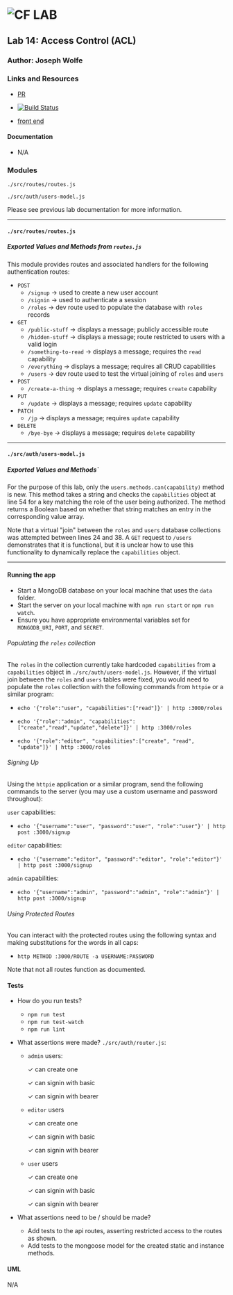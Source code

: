 ![CF](http://i.imgur.com/7v5ASc8.png) LAB
=================================================

## Lab 14: Access Control (ACL)

### Author: Joseph Wolfe

### Links and Resources
* [PR](https://github.com/charmedsatyr-401-advanced-javascript/lab-14/pull/1)

* [![Build Status](https://travis-ci.org/charmedsatyr-401-advanced-javascript/lab-14.svg?branch=master)](https://travis-ci.org/charmedsatyr-401-advanced-javascript/lab-14)

* [front end](https://safe-inlet-71597.herokuapp.com/)

#### Documentation
* N/A

### Modules
`./src/routes/routes.js`

`./src/auth/users-model.js`

Please see previous lab documentation for more information.

-----

#### `./src/routes/routes.js`
##### Exported Values and Methods from `routes.js`
This module provides routes and associated handlers for the following authentication routes:

* `POST`
  * `/signup` → used to create a new user account
  * `/signin` → used to authenticate a session
  * `/roles` → dev route used to populate the database with `roles` records
* `GET`
  * `/public-stuff` → displays a message; publicly accessible route
  * `/hidden-stuff` → displays a message; route restricted to users with a valid login
  * `/something-to-read` → displays a message; requires the `read` capability
  * `/everything` → displays a message; requires all CRUD capabilities
  * `/users` → dev route used to test the virtual joining of `roles` and `users`
* `POST`
  * `/create-a-thing` → displays a message; requires `create` capability
* `PUT`
  * `/update` → displays a message; requires `update` capability
* `PATCH`
  * `/jp` → displays a message; requires `update` capability
* `DELETE`
  * `/bye-bye` → displays a message; requires `delete` capability

-----

#### `./src/auth/users-model.js`
##### Exported Values and Methods`
For the purpose of this lab, only the `users.methods.can(capability)` method is new. This method takes a string and checks the `capabilities` object at line 54 for a key matching the role of the user being authorized. The method returns a Boolean based on whether that string matches an entry in the corresponding value array.

Note that a virtual "join" between the `roles` and `users` database collections was attempted between lines 24 and 38. A `GET` request to `/users` demonstrates that it is functional, but it is unclear how to use this functionality to dynamically replace the `capabilities` object.

-----

#### Running the app
* Start a MongoDB database on your local machine that uses the `data` folder.
* Start the server on your local machine with `npm run start` or `npm run watch`.
* Ensure you have appropriate environmental variables set for `MONGODB_URI`, `PORT`, and `SECRET`.

###### Populating the `roles` collection
The `roles` in the collection currently take hardcoded `capabilities` from a `capabilities` object in `./src/auth/users-model.js`. However, if the virtual join between the `roles` and `users` tables were fixed, you would need to populate the `roles` collection with the following commands from `httpie` or a similar program: 

* `echo '{"role":"user", "capabilities":["read"]}' | http :3000/roles`

* `echo '{"role":"admin", "capabilities":["create","read","update","delete"]}' | http :3000/roles`

* `echo '{"role":"editor", "capabilities":["create", "read", "update"]}' | http :3000/roles`

###### Signing Up
Using the `httpie` application or a similar program, send the following commands to the server (you may use a custom username and password throughout):

`user` capabilities:
* `echo '{"username":"user", "password":"user", "role":"user"}' | http post :3000/signup`

`editor` capabilities:
* `echo '{"username":"editor", "password":"editor", "role":"editor"}' | http post :3000/signup`

`admin` capabilities:
* `echo '{"username":"admin", "password":"admin", "role":"admin"}' | http post :3000/signup`

###### Using Protected Routes
You can interact with the protected routes using the following syntax and making substitutions for the words in all caps:

* `http METHOD :3000/ROUTE -a USERNAME:PASSWORD`

Note that not all routes function as documented.

#### Tests
* How do you run tests?
  * `npm run test`
  * `npm run test-watch`
  * `npm run lint`

* What assertions were made?
`./src/auth/router.js`:

  * `admin` users:

    ✓ can create one

    ✓ can signin with basic

    ✓ can signin with bearer

  * `editor` users

    ✓ can create one

    ✓ can signin with basic

    ✓ can signin with bearer

  * `user` users

    ✓ can create one

    ✓ can signin with basic

    ✓ can signin with bearer

* What assertions need to be / should be made?
  * Add tests to the api routes, asserting restricted access to the routes as shown.
  * Add tests to the mongoose model for the created static and instance methods.

#### UML
N/A